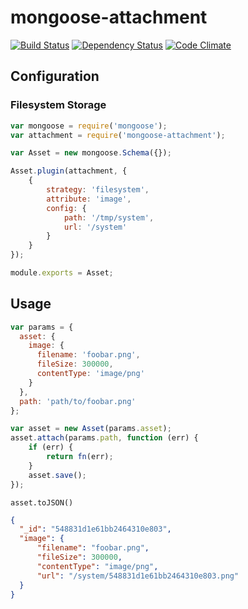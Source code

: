 # mongoose-attachment

[![Build Status](https://travis-ci.org/blissbooker/mongoose-attachment.svg?branch=master)](https://travis-ci.org/blissbooker/mongoose-attachment)
[![Dependency Status](https://gemnasium.com/blissbooker/mongoose-attachment.svg)](https://gemnasium.com/blissbooker/mongoose-attachment)
[![Code Climate](https://codeclimate.com/github/blissbooker/mongoose-attachment/badges/gpa.svg)](https://codeclimate.com/github/blissbooker/mongoose-attachment)

## Configuration

### Filesystem Storage

```javascript
var mongoose = require('mongoose');
var attachment = require('mongoose-attachment');

var Asset = new mongoose.Schema({});

Asset.plugin(attachment, {
    {
        strategy: 'filesystem',
        attribute: 'image',
        config: {
            path: '/tmp/system',
            url: '/system'
        }
    }
});

module.exports = Asset;
```

## Usage

```javascript
var params = {
  asset: {
    image: {
      filename: 'foobar.png',
      fileSize: 300000,
      contentType: 'image/png'
    }
  },
  path: 'path/to/foobar.png'
};

var asset = new Asset(params.asset);
asset.attach(params.path, function (err) {
    if (err) {
        return fn(err);
    }
    asset.save();
});
```

`asset.toJSON()`

```json
{
  "_id": "548831d1e61bb2464310e803",
  "image": {
      "filename": "foobar.png",
      "fileSize": 300000,
      "contentType": "image/png",
      "url": "/system/548831d1e61bb2464310e803.png"
  }
}
```

